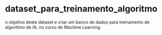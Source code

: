 # dataset_para_treinamento_algoritmo

o objetivo deste dataset e criar um banco de dados para treinamento de algoritimo de IA, no curso de Machine Learning.
